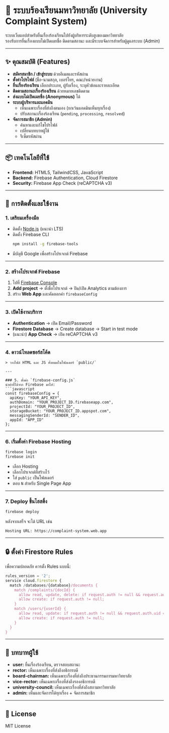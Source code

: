 # 📢 ระบบร้องเรียนมหาวิทยาลัย (University Complaint System)

ระบบเว็บแอปสำหรับยื่นเรื่องร้องเรียนไปยังผู้บริหารระดับสูงของมหาวิทยาลัย  
รองรับการยื่นเรื่องแบบไม่เปิดเผยชื่อ ติดตามสถานะ และมีระบบจัดการสำหรับผู้ดูแลระบบ (Admin)

---

## ✨ คุณสมบัติ (Features)

- **สมัครสมาชิก / เข้าสู่ระบบ** ด้วยอีเมลและรหัสผ่าน
- **ตั้งค่าโปรไฟล์** (ชื่อ-นามสกุล, เบอร์โทร, คณะ/หน่วยงาน)
- **ยื่นเรื่องร้องเรียน** เลือกประเภท, ผู้รับเรื่อง, ระบุหัวข้อและรายละเอียด
- **ติดตามสถานะเรื่องร้องเรียน** ด้วยหมายเลขติดตาม
- **ส่งแบบไม่เปิดเผยชื่อ (Anonymous)** ได้
- **ระบบผู้บริหารและแอดมิน**
  - เห็นเฉพาะเรื่องที่ส่งถึงตนเอง (ยกเว้นแอดมินเห็นทุกเรื่อง)
  - ปรับสถานะเรื่องร้องเรียน (`pending`, `processing`, `resolved`)
- **จัดการสมาชิก (Admin)**
  - ค้นหาและแก้ไขโปรไฟล์
  - เปลี่ยนบทบาทผู้ใช้
  - รีเซ็ตรหัสผ่าน

---

## 📦 เทคโนโลยีที่ใช้

- **Frontend:** HTML5, TailwindCSS, JavaScript
- **Backend:** Firebase Authentication, Cloud Firestore
- **Security:** Firebase App Check (reCAPTCHA v3)

---

## 🚀 การติดตั้งและใช้งาน

### 1. เตรียมเครื่องมือ
- ติดตั้ง [Node.js](https://nodejs.org) (แนะนำ LTS)
- ติดตั้ง Firebase CLI
  ```bash
  npm install -g firebase-tools
  ```
- มีบัญชี Google เพื่อสร้างโปรเจกต์ Firebase

---

### 2. สร้างโปรเจกต์ Firebase
1. ไปที่ [Firebase Console](https://console.firebase.google.com/)
2. **Add project** → ตั้งชื่อโปรเจกต์ → ปิด/เปิด Analytics ตามต้องการ
3. สร้าง **Web App** และคัดลอกค่า `firebaseConfig`

---

### 3. เปิดใช้งานบริการ
- **Authentication** → เปิด Email/Password
- **Firestore Database** → Create database → Start in test mode
- (แนะนำ) **App Check** → เปิด reCAPTCHA v3

---

### 4. ดาวน์โหลดซอร์สโค้ด
```
> วางไฟล์ HTML และ JS ทั้งหมดในโฟลเดอร์ `public/`  

---

### 5. ตั้งค่า `firebase-config.js`
นำค่าที่ได้จาก Firebase มาใส่:
```javascript
const firebaseConfig = {
  apiKey: "YOUR_API_KEY",
  authDomain: "YOUR_PROJECT_ID.firebaseapp.com",
  projectId: "YOUR_PROJECT_ID",
  storageBucket: "YOUR_PROJECT_ID.appspot.com",
  messagingSenderId: "SENDER_ID",
  appId: "APP_ID"
};
```

---

### 6. เริ่มตั้งค่า Firebase Hosting
```bash
firebase login
firebase init
```
- เลือก Hosting
- เลือกโปรเจกต์ที่สร้างไว้
- ใส่ `public` เป็นโฟลเดอร์
- ตอบ `N` สำหรับ Single Page App

---

### 7. Deploy ขึ้นโฮสติ้ง
```bash
firebase deploy
```
หลังจากเสร็จ จะได้ URL เช่น  
```
Hosting URL: https://complaint-system.web.app
```

---

## 🔒 ตั้งค่า Firestore Rules
เพื่อความปลอดภัย ควรตั้ง Rules แบบนี้:
```javascript
rules_version = '2';
service cloud.firestore {
  match /databases/{database}/documents {
    match /complaints/{docId} {
      allow read, update, delete: if request.auth != null && request.auth.uid == resource.data.userId;
      allow create: if request.auth != null;
    }
    match /users/{userId} {
      allow read, update: if request.auth != null && request.auth.uid == userId;
      allow create: if request.auth != null;
    }
  }
}
```

---

## 👥 บทบาทผู้ใช้
- **user:** ยื่นเรื่องร้องเรียน, ตรวจสอบสถานะ
- **rector:** เห็นเฉพาะเรื่องที่ส่งถึงอธิการบดี
- **board-chairman:** เห็นเฉพาะเรื่องที่ส่งถึงประธานกรรมการมหาวิทยาลัย
- **vice-rector:** เห็นเฉพาะเรื่องที่ส่งถึงรองอธิการบดี
- **university-council:** เห็นเฉพาะเรื่องที่ส่งถึงสภามหาวิทยาลัย
- **admin:** เห็นและจัดการได้ทุกเรื่อง + จัดการสมาชิก

---

## 📄 License
MIT License
